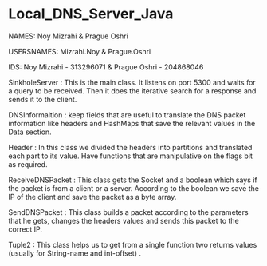 # Local_DNS_Server_Java
NAMES: Noy Mizrahi & Prague Oshri

USERSNAMES: Mizrahi.Noy & Prague.Oshri

IDS: Noy Mizrahi - 313296071 & Prague Oshri - 204868046

SinkholeServer :
This is the main class. It listens on port 5300 and waits for a query to be received.
Then it does the iterative search for a response and sends it to the client.

DNSInformaition :
keep fields that are useful to translate the DNS packet information like headers and
HashMaps that save the relevant values in the Data section.

Header :
In this class we divided the headers into partitions and translated each part to its value.
Have functions that are manipulative on the flags bit as required.

ReceiveDNSPacket :
This class gets the Socket and a boolean which says if the packet is from a client or a server.
According to the boolean we save the IP of the client and save the packet as a byte array.

SendDNSPacket :
This class builds a packet according to the parameters that he gets, changes the headers values and sends this packet to the correct IP.

Tuple2 :
This class helps us to get from a single function two returns values (usually for String-name and int-offset) .


